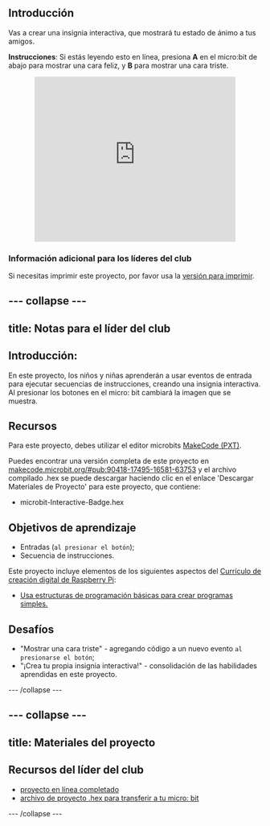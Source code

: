 ## Introducción

Vas a crear una insignia interactiva, que mostrará tu estado de ánimo a tus amigos.

**Instrucciones**: Si estás leyendo esto en línea, presiona **A** en el micro:bit de abajo para mostrar una cara feliz, y **B** para mostrar una cara triste.

<div class="trinket" style="width:400px;margin: 0 auto;">
<div style="position:relative;height:0;padding-bottom:81.97%;overflow:hidden;"><iframe style="position:absolute;top:0;left:0;width:100%;height:100%;" src="https://makecode.microbit.org/---run?id=_M6yLfbemfPUv" allowfullscreen="allowfullscreen" sandbox="allow-popups allow-scripts allow-same-origin" frameborder="0"></iframe></div>
</div>

### Información adicional para los líderes del club

Si necesitas imprimir este proyecto, por favor usa la [versión para imprimir](https://projects.raspberrypi.org/en/projects/interactive-badge/print).

## \--- collapse \---

## title: Notas para el líder del club

## Introducción:

En este proyecto, los niños y niñas aprenderán a usar eventos de entrada para ejecutar secuencias de instrucciones, creando una insignia interactiva. Al presionar los botones en el micro: bit cambiará la imagen que se muestra.

## Recursos

Para este proyecto, debes utilizar el editor microbits [MakeCode (PXT)](http://jumpto.cc/pxt-new).

Puedes encontrar una versión completa de este proyecto en [makecode.microbit.org/#pub:90418-17495-16581-63753](https://makecode.microbit.org/#pub:90418-17495-16581-63753) y el archivo compilado .hex se puede descargar haciendo clic en el enlace 'Descargar Materiales de Proyecto' para este proyecto, que contiene:

* microbit-Interactive-Badge.hex

## Objetivos de aprendizaje

* Entradas (`al presionar el botón`);
* Secuencia de instrucciones.

Este proyecto incluye elementos de los siguientes aspectos del [Currículo de creación digital de Raspberry Pi](http://rpf.io/curriculum):

* [Usa estructuras de programación básicas para crear programas simples.](https://www.raspberrypi.org/curriculum/programming/creator)

## Desafíos

* "Mostrar una cara triste" - agregando código a un nuevo evento `al presionarse el botón`;
* "¡Crea tu propia insignia interactiva!" - consolidación de las habilidades aprendidas en este proyecto.

\--- /collapse \---

## \--- collapse \---

## title: Materiales del proyecto

## Recursos del líder del club

* [proyecto en línea completado](https://makecode.microbit.org/#pub:90418-17495-16581-63753)
* [archivo de proyecto .hex para transferir a tu micro: bit](resources/microbit-Interactive-Badge.hex)

\--- /collapse \---